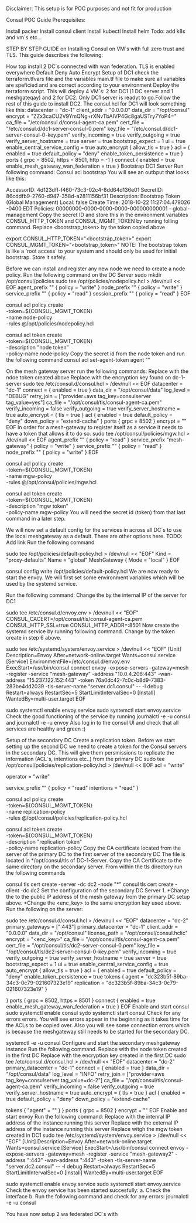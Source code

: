 
Disclaimer: This setup is for POC purposes and not fit for production

Consul POC Guide
Prerequisites:

Install packer
Install consul client
Install kubectl
Install helm
Todo: add k8s and vm´s etc...

STEP BY STEP GUIDE on Installing Consul on VM´s with full zero trust and TLS.
This guide describes the following:

How top install 2 DC´s connected with wan federation.
TLS is enabled everywhere
Default Deny
Auto Encrypt
Setup of DC1
check the terraform.tfvars file and the variables main.tf file to make sure all variables are speficied and are correct according to your environment
Deploy the terraform script. This will deploy 4 VM´s: 2 for DC1 (1 DC server and 1 meshgateqay) and 2 for DC2. Only DC1 server is readyt to go.Follow the rest of this guide to install DC2.
The consul.hcl for DC1 will look something like this:
datacenter = "dc-1"
client_addr = "0.0.0.0"
data_dir = "/opt/consul"
encrypt = "ZZx3caCU2V9YmQNg+rXNvTbAIVP4Gc8gaUSTry7YoP4="
ca_file = "/etc/consul.d/consul-agent-ca.pem"
cert_file = "/etc/consul.d/dc1-server-consul-0.pem"
key_file = "/etc/consul.d/dc1-server-consul-0-key.pem"
verify_incoming = true
verify_outgoing = true
verify_server_hostname = true
server = true
bootstrap_expect = 1
ui = true
enable_central_service_config = true
auto_encrypt {
  allow_tls = true
}
acl = {
  enabled = true
  default_policy = "deny"
  enable_token_persistence = true
}
ports {
 grpc = 8502,
 https = 8501,
 http = -1
}
connect {
  enabled = true
  enable_mesh_gateway_wan_federation = true
} 
Bootstrap DC1 Server Run following command: Consul acl bootstrap
You will see an outbput that looks like this:

AccessorID:   4d123dff-f460-73c3-02c4-8dd64d136e01
SecretID:     86cddfb9-2760-d947-358d-a2811156bf31
Description:  Bootstrap Token (Global Management)
Local:        false
Create Time:  2018-10-22 11:27:04.479026 -0400 EDT
Policies:
   00000000-0000-0000-0000-000000000001 - global-management
Copy the secret ID and store this in the environment variables CONSUL_HTTP_TOKEN and CONSUL_MGMT_TOKEN by running folling command. Replace <bootstrap_token> by the token copied above

export CONSUL_HTTP_TOKEN="<bootstrap_token>"
export CONSUL_MGMT_TOKEN="<bootstrap_token>"
NOTE: The bootstrap token is like a 'root access' to your system and should only be used for initial bootstrap. Store it safely.

Before we can install and register any new node we need to create a node policy. Run the following command on the DC Server
sudo mkdir /opt/consul/policies
sudo tee /opt/policies/nodepolicy.hcl > /dev/null << EOF
agent_prefix "" {
  policy = "write"
}
node_prefix "" {
  policy = "write"
}
service_prefix "" {
  policy = "read"
}
session_prefix "" {
  policy = "read"
}
EOF

consul acl policy create \
  -token=${CONSUL_MGMT_TOKEN} \
  -name node-policy \
  -rules @/opt/policies/nodepolicy.hcl

consul acl token create \
  -token=${CONSUL_MGMT_TOKEN} \
  -description "node token” \
  -policy-name node-policy
Copy the secret id from the node token and run the following command consul acl set-agent-token agent "<node token>"

On the mesh gateway server run the following commands:
Replace with the ndoe token created above
Replace with the encryption key found on dc-1-server
sudo tee /etc/consul.d/consul.hcl > /dev/null << EOF
datacenter = "dc-1"
connect = {
  enabled = true
}
data_dir = "/opt/consul/data"
log_level = "DEBUG"
retry_join = ["provider=aws tag_key=consulserver tag_value=yes"]
ca_file = "/opt/consul/tls/consul-agent-ca.pem"
verify_incoming = false
verify_outgoing = true
verify_server_hostname = true
auto_encrypt = {
  tls = true
}
acl {
  enabled        = true
  default_policy = "deny"
  down_policy    = "extend-cache"
}
ports {
 grpc = 8502
}
encrypt = "<encryption key>"
EOF
In order for a mesh-gateway to register itself as a service it needs to have a token that allows it to do so.
sudo tee /opt/consul/policies/mgw.hcl > /dev/null << EOF
agent_prefix "" {
  policy = "read"
}
service_prefix "mesh-gateway" {
  policy = "write"
}
service_prefix "" {
  policy = "read"
}
node_prefix "" {
  policy = "write"
}
EOF

consul acl policy create \
  -token=${CONSUL_MGMT_TOKEN} \
  -name mgw-policy \
  -rules @/opt/consul/policies/mgw.hcl

consul acl token create \
  -token=${CONSUL_MGMT_TOKEN} \
  -description “mgw token" \
  -policy-name mgw-policy
You will need the secret id (token) from that last command in a later step.

We will now set a default config for the services in across all DC´s to use the local meshgateway as a default. There are other options here. TODO: Add link
Run the following command

sudo tee /opt/policies/default-policy.hcl > /dev/null << "EOF"
Kind = "proxy-defaults"
Name = "global"
MeshGateway {
   Mode = "local"
}
EOF

consul config write /opt/policies/default-policy.hcl
We are now ready to start the envoy.
We will first set some environment variables which will be used by the systemd service.

Run the following command: Change the by the internal IP of the server for DC1

sudo tee /etc/consul.d/envoy.env > /dev/null << "EOF"
CONSUL_CACERT=/opt/consul/tls/consul-agent-ca.pem
CONSUL_HTTP_SSL=true
CONSUL_HTTP_ADDR=<dc-1-server-ip>:8501
Now create the systemd service by running following command. Change by the token create in step 6 above.

sudo tee /etc/systemd/system/envoy.service > /dev/null << "EOF"
[Unit]
Description=Envoy
After=network-online.target
Wants=consul.service
[Service]
EnvironmentFile=/etc/consul.d/envoy.env
ExecStart=/usr/bin/consul connect envoy -expose-servers -gateway=mesh -register -service "mesh-gateway” -address "10.0.4.206:443" -wan-address "15.237.122.152:443" -token 76a0dc42-7c0c-b8d9-7383-283be4dd2039 -tls-server-name “server.dc1.consul" -- -l debug
Restart=always
RestartSec=5
StartLimitIntervalSec=0
[Install]
WantedBy=multi-user.target
EOF


sudo systemctl enable envoy.service
sudo systemctl start envoy.service
Check the good functioning of the service by running journalctl -e -u consul and journalctl -e -u envoy Also log in to the consul UI and check that all services are healthy and green :)

Setup of the secondary DC
Create a replication token. Before we start setting up the second DC we need to create a token for the Consul servers in the secondary DC. This will give them persmissions to replicate the information (ACL´s, intentions etc..) from the primary DC
sudo tee /opt/consul/policies/replication-policy.hcl > /dev/null << EOF
acl = "write"

operator = "write"

service_prefix "" {
  policy = "read"
  intentions = "read"
}

consul acl policy create \
  -token=${CONSUL_MGMT_TOKEN} \
  -name replication-policy \
  -rules @/opt/consul/policies/replication-policy.hcl

consul acl token create \
  -token=${CONSUL_MGMT_TOKEN} \
  -description "replication token" \
  -policy-name replication-policy
Copy the CA certificate located from the server of the primary DC to the first server of the secondary DC The file is located in */opt/consul/tls of DC-1-Server. Copy the CA Certificate to the same directory on the secondary server.
From within the tls directory run the following commands

consul tls cert create -server -dc dc2 -node "*"
consul tls cert create -client -dc dc2
Set the configuration of the secondary DC Server 1. *Change the to the public IP address of the mesh gateway from the primary DC setup above. *Change the <enc_key> to the same encryption key used above.
Run the following on the server:

sudo tee /etc/consul.d/consul.hcl > /dev/null << "EOF"
datacenter = "dc-2"
primary_gateways = ["<primary-gw-ip>:443"]
primary_datacenter = "dc-1"
client_addr = "0.0.0.0"
data_dir = "/opt/consul"
license_path = "/opt/consul/consul.hclic"
encrypt = "<enc_key>"
ca_file = "/opt/consul/tls/consul-agent-ca.pem"
cert_file = "/opt/consul/tls/dc2-server-consul-0.pem"
key_file = "/opt/consul/tls/dc2-server-consul-0-key.pem"
verify_incoming = true
verify_outgoing = true
verify_server_hostname = true
server = true
bootstrap_expect = 1
ui = true
enable_central_service_config = true
auto_encrypt {
  allow_tls = true
}
acl = {
  enabled = true
  default_policy = "deny"
  enable_token_persistence = true
  tokens {
    agent = "dc323b5f-89ba-34c3-0c79-021607323e19"
    replication = "dc323b5f-89ba-34c3-0c79-021607323e19"
  }

}
ports {
 grpc = 8502,
 https = 8501
}
connect {
  enabled = true
  enable_mesh_gateway_wan_federation = true
}
EOF
Enable and start consul
sudo systemctl enable consul
sydo systemctl start consul
Check for any errors errors. You will see errors appear in the beginning as it takes time for the ACLs to be copied over. Also you will see some connection errors which is because the meshgateway still needs to be started for the secondary DC.

systemctl -e -u consul
Configure and start the secondary meshgateway instance Run the following command. Replace with the node token created in the first DC Replace with the encryption key created in the first DC
sudo tee /etc/consul.d/consul.hcl  > /dev/null << "EOF"
datacenter = "dc-2"
primary_datacenter = "dc-1"
connect = {
  enabled = true
}
data_dir = "/opt/consul/data"
log_level = "INFO"
retry_join = ["provider=aws tag_key=consulserver tag_value=dc-2"]
ca_file = "/opt/consul/tls/consul-agent-ca.pem"
verify_incoming = false
verify_outgoing = true
verify_server_hostname = true
auto_encrypt = {
  tls = true
}
acl {
  enabled        = true
  default_policy = "deny"
  down_policy    = "extend-cache"

  tokens {
    "agent" = "<node-token>"
  }
}
ports {
 grpc = 8502
}
encrypt = "<enc-key>"
EOF
Enable and start envoy Run the following command: Replace with the intenral IP address of the instance running this server Replace with the external IP address of the instance running this server Replace witgh the mgw token created in DC1
sudo tee /etc/systemd/system/envoy.service > /dev/null << "EOF"
[Unit]
Description=Envoy
After=network-online.target
Wants=consul.service
[Service]
ExecStart=/usr/bin/consul connect envoy -expose-servers -gateway=mesh -register -service "mesh-gateway2" -address "<mgw2-internal-ip>:443" -wan-address "<mgw2-external-ip>:443" -token <mgw-token> -tls-server-name "server.dc2.consul" -- -l debug
Restart=always
RestartSec=5
StartLimitIntervalSec=0
[Install]
WantedBy=multi-user.target
EOF

sudo systemctl enable envoy.service
sudo systemctl start envoy.service
Check the envoy service has been started succesfully: a. Check the interface b. Run the following command and check for any errors: journalctl -e -u consul

You have now setup 2 wa federated DC´s with